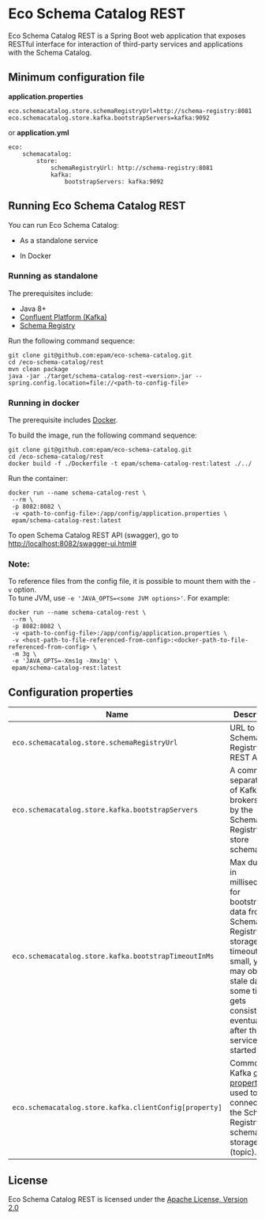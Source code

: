 # Eco Schema Catalog REST

Eco Schema Catalog REST is a Spring Boot web application that exposes RESTful interface for interaction of third-party services and applications with the Schema Catalog.

## Minimum configuration file

**application.properties**
```
eco.schemacatalog.store.schemaRegistryUrl=http://schema-registry:8081
eco.schemacatalog.store.kafka.bootstrapServers=kafka:9092
```

or **application.yml**
```
eco:
    schemacatalog:
        store:
            schemaRegistryUrl: http://schema-registry:8081
            kafka:
                bootstrapServers: kafka:9092
```

## Running Eco Schema Catalog REST 

You can run Eco Schema Catalog: 

* As a standalone service 

* In Docker 

### Running as standalone

The prerequisites include:
* Java 8+
* [Confluent Platform (Kafka)](https://www.confluent.io/)
* [Schema Registry](https://www.confluent.io/confluent-schema-registry/)

Run the following command sequence:
```
git clone git@github.com:epam/eco-schema-catalog.git
cd /eco-schema-catalog/rest
mvn clean package
java -jar ./target/schema-catalog-rest-<version>.jar --spring.config.location=file://<path-to-config-file>
```

### Running in docker

The prerequisite includes [Docker](https://www.docker.com/get-started).

To build the image, run the following command sequence:
```
git clone git@github.com:epam/eco-schema-catalog.git
cd /eco-schema-catalog/rest
docker build -f ./Dockerfile -t epam/schema-catalog-rest:latest ./../
```

Run the container:
```
docker run --name schema-catalog-rest \
 --rm \
 -p 8082:8082 \
 -v <path-to-config-file>:/app/config/application.properties \
 epam/schema-catalog-rest:latest
```

To open Schema Catalog REST API (swagger), go to [http://localhost:8082/swagger-ui.html#](http://localhost:8082/swagger-ui.html#)

### Note:

To reference files from the config file, it is possible to mount them with the
`-v` option. <br />
To tune JVM, use `-e 'JAVA_OPTS=<some JVM options>'`.
For example:
```
docker run --name schema-catalog-rest \
 --rm \
 -p 8082:8082 \
 -v <path-to-config-file>:/app/config/application.properties \
 -v <host-path-to-file-referenced-from-config>:<docker-path-to-file-referenced-from-config> \
 -m 3g \
 -e 'JAVA_OPTS=-Xms1g -Xmx1g' \
 epam/schema-catalog-rest:latest
```

## Configuration properties

Name | Description | Default
---  | ---         | --- 
`eco.schemacatalog.store.schemaRegistryUrl` | URL to the Schema Registry REST API. | `http://localhost:8081`
`eco.schemacatalog.store.kafka.bootstrapServers` | A comma-separated list of Kafka brokers used by the Schema Registry to store schemas. | `localhost:9092`
`eco.schemacatalog.store.kafka.bootstrapTimeoutInMs` | Max duration in milliseconds for bootstrapping data from the Schema Registry storage. If the timeout is too small, you may observe stale data for some time (it gets consistent eventually) after the service is started. | `60000`
`eco.schemacatalog.store.kafka.clientConfig[property]` | Common Kafka [client properties](https://kafka.apache.org/20/documentation.html#adminclientconfigs), used to connect to the Schema Registry schema storage (topic). |

## License

Eco Schema Catalog REST is licensed under the [Apache License, Version 2.0](https://www.apache.org/licenses/LICENSE-2.0)
